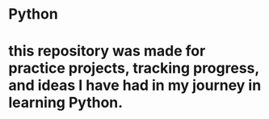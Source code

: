 # Python
# this repository was made for practice projects, tracking progress, and ideas I have had in my journey in learning Python.
